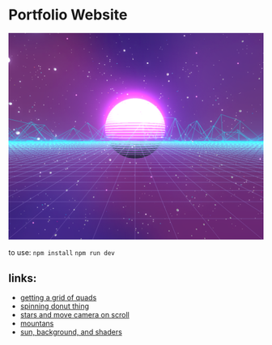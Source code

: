 # Portfolio Website

![website preview](assets/2023-07-09_16-16.png)

to use:
`npm install`
`npm run dev`

## links:
* [getting a grid of quads](https://discourse.threejs.org/t/wireframe-of-quads/17924)
* [spinning donut thing](https://codepen.io/tr13ze/pen/pbjWwg?editors=0110)
* [stars and move camera on scroll](https://github.com/fireship-io/threejs-scroll-animation-demo/blob/main/main.js)
* [mountans](https://observablehq.com/@sw1227/mountain-terrain-3d)
* [sun, background, and shaders](https://betterprogramming.pub/synthwave-scene-my-coolest-three-js-project-yet-6359c38dfd08)
